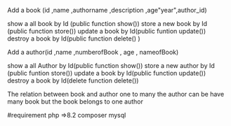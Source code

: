 Add a book (id ,name ,authorname ,description ,age"year",author_id)


show a all book by Id (public function show())
store a new book by Id  (public function store())
update a book by Id(public funtion update())
destroy a book by Id(public function delete() )

Add a author(id ,name ,numberofBook , age , nameofBook)

show a all Author by Id(public function show())
store a new author by Id (public funtion store())
update a book by Id(public function update())
destroy a book by Id(delete function delete())
 
The relation between book and author one to many
the author can be have many book but the book belongs to one author

#requirement 
php =>8.2
composer
mysql

 
